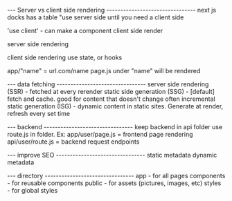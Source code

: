 --- Server vs client side rendering --------------------------------
next js docks has a table
"use server side until you need a client side

'use client' - can make a component client side render

server side rendering 


client side rendering
    use state, or hooks

app/"name" = url.com/name
    page.js under "name" will be rendered


--- data fetching --------------------------------
server side rendering (SSR) - fetched at every rerender
static side generation (SSG) - [default] fetch and cache. good for content that doesn't change often
incremental static generation (ISG) - dynamic content in static sites. Generate at render, refresh every set time


--- backend --------------------------------
keep backend in api folder
use route.js in folder. 
Ex: app/user/page.js = frontend page rendering
    api/user/route.js = backend request endpoints


--- improve SEO --------------------------------
static metadata
dynamic metadata

--- directory --------------------------------
app - for all pages
components - for reusable components
public - for assets (pictures, images, etc)
styles - for global styles
